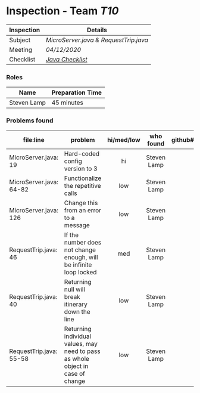 # Inspection - Team *T10* 
| Inspection | Details |
| ----- | ----- |
| Subject | *MicroServer.java & RequestTrip.java* |
| Meeting | *04/12/2020* |
| Checklist | *[Java Checklist](http://www.cs.toronto.edu/~sme/CSC444F/handouts/java_checklist.pdf)* |


### Roles
| Name | Preparation Time |
| ---- | ---- |
| Steven Lamp | 45 minutes| 


### Problems found
| file:line | problem | hi/med/low | who found | github#  |
| --- | --- | :---: | :---: | --- |
|MicroServer.java: 19 | Hard-coded config version to 3| hi | Steven Lamp | |
|MicroServer.java: 64-82| Functionalize the repetitive calls | low | Steven Lamp ||
|MicroServer.java: 126 | Change this from an error to a message| low|Steven Lamp|| 
|RequestTrip.java: 46| If the number does not change enough, will be infinite loop locked| med|Steven Lamp| 
|RequestTrip.java: 40| Returning null will break itinerary down the line|low|Steven Lamp| 
|RequestTrip.java: 55-58| Returning individual values, may need to pass as whole object in case of change| low| Steven Lamp||